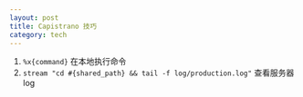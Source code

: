```yaml
---
layout: post
title: Capistrano 技巧
category: tech
---
```

1. `%x{command}` 在本地执行命令
2. `stream "cd #{shared_path} && tail -f log/production.log"` 查看服务器log
